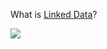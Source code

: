 What is [Linked Data](https://en.wikipedia.org/wiki/Linked_data)?

![](https://www.youtube.com/watch?v=4x_xzT5eF5Q&list=PLCbmz0VSZ_vqZemkHpzb7-GWmzcUdGgfP)

